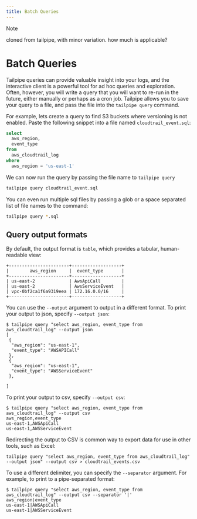 ```yaml
---
title: Batch Queries
---
```


>[!NOTE]
> cloned from tailpipe, with minor variation. how much is applicable?

# Batch Queries

Tailpipe queries can provide valuable insight into your logs, and the interactive client is a powerful tool for ad hoc queries and exploration.  Often, however, you will write a query that you will want to re-run in the future, either manually or perhaps as a cron job.  Tailpipe allows you to save your query to a file, and pass the file into the `tailpipe query` command.

For example, lets create a query to find S3 buckets where versioning is not enabled.  Paste the following snippet into a file named `cloudtrail_event.sql`:

```sql
select
  aws_region,
  event_type
from
  aws_cloudtrail_log
where
  aws_region = 'us-east-1'
```

We can now run the query by passing the file name to `tailpipe query`
```bash
tailpipe query cloudtrail_event.sql
```

You can even run multiple sql files by passing a glob or a space separated list of file names to the command:
```bash
tailpipe query *.sql
```

## Query output formats
By default, the output format is `table`, which provides a tabular, human-readable view:
```
+-----------------------+-------------------+
|        aws_region     |  event_type       |
+-----------------------+-------------------+
| us-east-2             | AwsApiCall        |
| us-east-2             | AwsServiceEvent   |
| vpc-0bf2ca1f6a9319eea | 172.16.0.0/16     |
+-----------------------+-------------------+
```
  
You can use the `--output` argument to output in a different format.  To print your output to json, specify `--output json`:

```
$ tailpipe query "select aws_region, event_type from aws_cloudtrail_log" --output json
[
 {
  "aws_region": "us-east-1",
  "event_type": "AWSAPICall"
 },
 {
  "aws_region": "us-east-1",
  "event_type": "AWSServiceEvent"
 },

]

```

To print your output to csv, specify `--output csv`:

```
$ tailpipe query "select aws_region, event_type from aws_cloudtrail_log" --output csv
aws_region,event_type
us-east-1,AWSApiCall
us-east-1,AWSServiceEvent
```

Redirecting the output to CSV is common way to export data for use in other tools, such as Excel:

```
tailpipe query "select aws_region, event_type from aws_cloudtrail_log" --output json" --output csv > cloudtrail_events.csv
```


To use a different delimiter, you can specify the `--separator` argument.  For example, to print to a pipe-separated format:

```
$ tailpipe query "select aws_region, event_type from aws_cloudtrail_log" --output csv --separator '|'
aws_region|event_type
us-east-1|AWSApiCall
us-east-1|AWSServiceEvent
```
